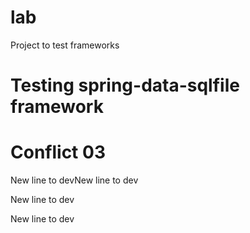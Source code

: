 # lab
Project to test frameworks

# Testing spring-data-sqlfile framework
# Conflict 03
New line to devNew line to dev 

New line to dev 

New line to dev 

